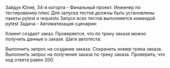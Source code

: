 Зайдук Юлия, 34-я когорта - Финальный проект. Инженер по тестированию плюс
Для запуска тестов должны быть установлены пакеты pytest и requests
Запуск всех тестов выполняется командой pytest
Задача - Автоматизация сценария:

Клиент создает заказ.
Проверяется, что по треку заказа можно получить данные о заказе.
Шаги автотеста:

Выполнить запрос на создание заказа.
Сохранить номер трека заказа.
Выполнить запрос на получения заказа по треку заказа.
Проверить, что код ответа равен 200.
